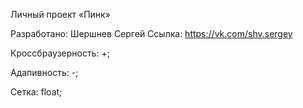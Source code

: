 Личный проект «Пинк»

Разработано: Шершнев Сергей Ссылка: https://vk.com/shv.sergey


Кроссбраузерность: +;

Адапивность: -;

Сетка: float;
